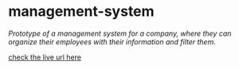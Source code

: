 # management-system

_Prototype of a management system for a company, where they can organize their employees with their information and filter them._

[check the live url here](https://mohammedboreny.github.io/management-system/)
